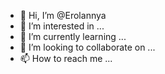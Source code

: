 - 👋 Hi, I’m @Erolannya
- 👀 I’m interested in ...
- 🌱 I’m currently learning ...
- 💞️ I’m looking to collaborate on ...
- 📫 How to reach me ...

<!---
Erolannya/Erolannya is a ✨ special ✨ repository because its `README.md` (this file) appears on your GitHub profile.
You can click the Preview link to take a look at your changes.
--->
